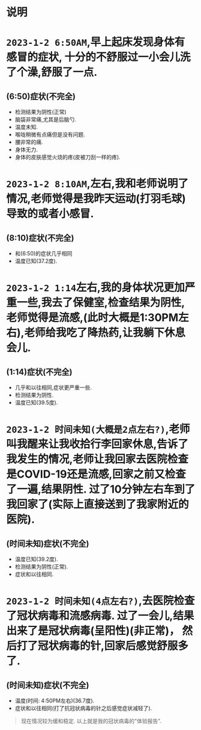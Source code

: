 # 说明

# ```2023-1-2 6:50AM```,早上起床发现身体有感冒的症状, 十分的不舒服过一小会儿洗了个澡,舒服了一点.
## (6:50)症状(不完全)
- 检测结果为阴性(正常)
- 脑袋非常痛,尤其是后脑勺.
- 温度未知.
- 喉咙稍微有点痛但是没有问题.
- 腰非常的痛.
- 身体无力.
- 身体的皮肤感觉火烧的疼(皮被刀刮一样的疼).

# ```2023-1-2 8:10AM```,左右,我和老师说明了情况,老师觉得是我昨天运动(打羽毛球)导致的或者小感冒.
## (8:10)症状(不完全)
- 和(6:50)的症状几乎相同
- 温度已知(37.2度).

# ```2023-1-2 1:14```左右,我的身体状况更加严重一些,我去了保健室,检查结果为阴性,老师觉得是流感,(此时大概是1:30PM左右),老师给我吃了降热药,让我躺下休息会儿.
## (1:14)症状(不完全)
- 几乎和以往相同,症状更严重一些.
- 检测结果为阴性.
- 温度已知(39.5度).

# ```2023-1-2 时间未知(大概是2点左右?)```,老师叫我醒来让我收拾行李回家休息,告诉了我发生的情况,老师让我回家去医院检查是COVID-19还是流感,回家之前又检查了一遍,结果阴性. 过了10分钟左右车到了我回家了(实际上直接送到了我家附近的医院).
## (时间未知)症状(不完全)
- 温度已知(39.2度).
- 检测结果为阴性(正常).
- 症状和以往相同.

# ```2023-1-2 时间未知(4点左右?)```,去医院检查了冠状病毒和流感病毒. 过了一会儿,结果出来了是冠状病毒(呈阳性)(非正常)， 然后打了冠状病毒的针,回家后感觉舒服多了.
## (时间未知)症状(不完全)
- 温度(时间: 4:50PM左右)(36.7度).
- 症状和以往相同(打了抗冠状病毒的针之后感觉症状减轻了).

> 现在情况较为缓和稳定.
> 以上就是我的冠状病毒的"体验报告".
